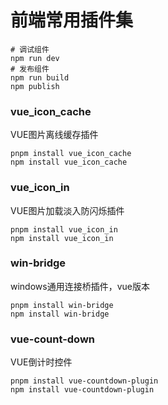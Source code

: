 # 前端常用插件集
```shell
# 调试组件
npm run dev
# 发布组件
npm run build
npm publish
```
### vue_icon_cache
VUE图片离线缓存插件
```shell
pnpm install vue_icon_cache
npm install vue_icon_cache
```

### vue_icon_in
VUE图片加载淡入防闪烁插件
```shell
pnpm install vue_icon_in
npm install vue_icon_in
```

### win-bridge
windows通用连接桥插件，vue版本
```shell
pnpm install win-bridge
npm install win-bridge
```

### vue-count-down
VUE倒计时控件
```shell
pnpm install vue-countdown-plugin
npm install vue-countdown-plugin
```
